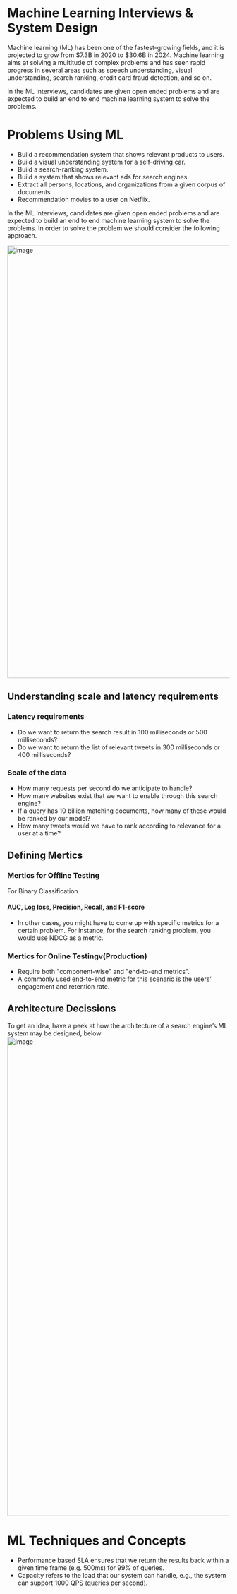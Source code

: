 
# Machine Learning Interviews & System Design 
Machine learning (ML) has been one of the fastest-growing fields, and it is projected to grow from $7.3B in 2020 to $30.6B in 2024. Machine learning aims at solving a multitude of complex problems and has seen rapid progress in several areas such as speech understanding, visual understanding, search ranking, credit card fraud detection, and so on.

In the ML Interviews, candidates are given open ended problems and are expected to build an end to end machine learning system to solve the problems.

# Problems Using ML
* Build a recommendation system that shows relevant products to users.
* Build a visual understanding system for a self-driving car.
* Build a search-ranking system.
* Build a system that shows relevant ads for search engines. 
* Extract all persons, locations, and organizations from a given corpus of documents. 
* Recommendation movies to a user on Netflix. 

In the ML Interviews, candidates are given open ended problems and are expected to build an end to end machine learning system to solve the problems. In order to solve the problem we should consider the following approach.

<img width="980" alt="image" src="https://user-images.githubusercontent.com/13011167/147432203-f96568b3-d612-4358-a047-6a721878d62a.png">

## Understanding scale and latency requirements
### Latency requirements
* Do we want to return the search result in 100 milliseconds or 500 milliseconds?
* Do we want to return the list of relevant tweets in 300 milliseconds or 400 milliseconds?
### Scale of the data
* How many requests per second do we anticipate to handle?
* How many websites exist that we want to enable through this search engine?
* If a query has 10 billion matching documents, how many of these would be ranked by our model?
* How many tweets would we have to rank according to relevance for a user at a time?

## Defining Mertics
### Mertics for Offline Testing
For Binary Classification 
#### AUC, Log loss, Precision, Recall, and F1-score
* In other cases, you might have to come up with specific metrics for a certain problem. For instance, for the search ranking problem, you would use NDCG as a metric.

### Mertics for Online Testingv(Production)
* Require both "component-wise" and "end-to-end metrics".
* A commonly used end-to-end metric for this scenario is the users’ engagement and retention rate.

## Architecture Decissions 
To get an idea, have a peek at how the architecture of a search engine’s ML system may be designed, below
<img width="1085" alt="image" src="https://user-images.githubusercontent.com/13011167/147433638-b12e8d37-1dca-421a-9399-0ebdc8405465.png">

# ML Techniques and Concepts
* Performance based SLA ensures that we return the results back within a given time frame (e.g. 500ms) for 99% of queries. 
* Capacity refers to the load that our system can handle, e.g., the system can support 1000 QPS (queries per second).










